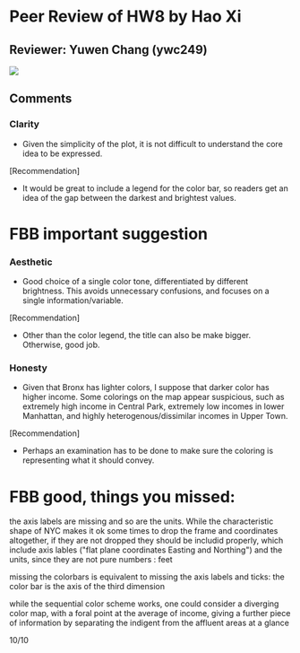 # Peer Review of HW8 by Hao Xi

## Reviewer: Yuwen Chang (ywc249)

![](viz_hx517.png)

## Comments

### Clarity

- Given the simplicity of the plot, it is not difficult to understand the core idea to be expressed.

[Recommendation]

- It would be great to include a legend for the color bar, so readers get an idea of the gap between the darkest and brightest values.

# FBB important suggestion

### Aesthetic

- Good choice of a single color tone, differentiated by different brightness. This avoids unnecessary confusions, and focuses on a single information/variable.

[Recommendation]

- Other than the color legend, the title can also be make bigger. Otherwise, good job.

### Honesty

- Given that Bronx has lighter colors, I suppose that darker color has higher income. Some colorings on the map appear suspicious, such as extremely high income in Central Park, extremely low incomes in lower Manhattan, and highly heterogenous/dissimilar incomes in Upper Town.

[Recommendation]

- Perhaps an examination has to be done to make sure the coloring is representing what it should convey.

# FBB good, things you missed:

the axis labels are missing and so are the units. While the characteristic shape of NYC makes it ok some times to drop the frame and coordinates altogether, if they are not dropped they should be includid properly, which include axis lables ("flat plane coordinates Easting and Northing") and the units, since they are not pure numbers : feet


missing the colorbars is equivalent to missing the axis labels and ticks: the color bar is the axis of the third dimension

while the sequential color scheme works, one could consider a diverging color map, with a foral point at the average of income, giving a further piece of information by separating the indigent from the affluent areas at a glance

10/10
